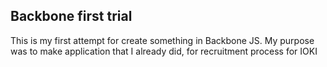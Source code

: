 ## Backbone first trial

This is my first attempt for create something in Backbone JS.
My purpose was to make application that I already did, for recruitment process for IOKI